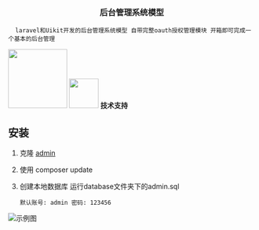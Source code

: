 <h3 align="center">后台管理系统模型</h3>

      laravel和Uikit开发的后台管理系统模型 自带完整oauth授权管理模块 开箱即可完成一个基本的后台管理
   
<p align="left">
  <a href="https://laravel.com/"><img width="120px" src="https://laravel.com/assets/img/components/logo-laravel.svg"></a>
  <a href="https://getuikit.com/"><img width="60px" src="https://github.com/ydtg1993/admin/blob/master/public/img/uikit.PNG"></a> 
  <b>技术支持</b>
</p>

## 安装
1. 克隆 [admin](https://github.com/ydtg1993/admin.git)
2. 使用 composer update
3. 创建本地数据库 运行database文件夹下的admin.sql 

   `默认账号: admin 密码: 123456`
   
![示例图](https://github.com/ydtg1993/admin/blob/master/public/img/example.PNG)   
